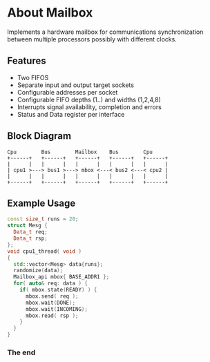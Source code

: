 About Mailbox
=============

Implements a hardware mailbox for communications synchronization between
multiple processors possibly with different clocks.

Features
--------
* Two FIFOS
* Separate input and output target sockets
* Configurable addresses per socket
* Configurable FIFO depths (1..) and widths (1,2,4,8)
* Interrupts signal availability, completion and errors
* Status and Data register per interface

Block Diagram
-------------

```
Cpu        Bus        Mailbox    Bus        Cpu
+------+   +------+   +------+   +------+   +------+
|      |   |      |   |      |   |      |   |      |
| cpu1 >---> bus1 >---> mbox <---< bus2 <---< cpu2 |
|      |   |      |   |      |   |      |   |      |
+------+   +------+   +------+   +------+   +------+
```

Example Usage
-------------

```cpp
const size_t runs = 20;
struct Mesg {
  Data_t req;
  Data_t rsp;
};
void cpu1_thread( void )
{
  std::vector<Mesg> data{runs};
  randomize(data);
  Mailbox_api mbox{ BASE_ADDR1 };
  for( auto& req: data ) {
    if( mbox.state(READY) ) {
      mbox.send( req );
      mbox.wait(DONE);
      mbox.wait(INCOMING);
      mbox.read( rsp );
    }
  }
}
```

### The end

